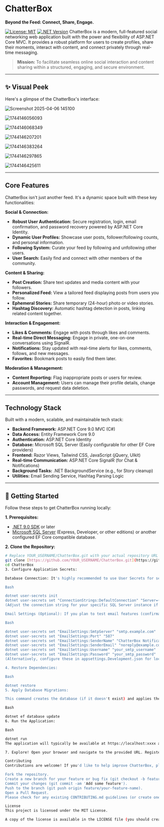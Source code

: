 # ChatterBox

**Beyond the Feed: Connect, Share, Engage.**

[![License: MIT](https://img.shields.io/badge/License-MIT-yellow.svg)](https://opensource.org/licenses/MIT)
[![.NET Version](https://img.shields.io/badge/.NET-9.0-blueviolet.svg)](https://dotnet.microsoft.com/download/dotnet/9.0)
ChatterBox is a modern, full-featured social networking web application built with the power and flexibility of ASP.NET Core MVC. It provides a robust platform for users to create profiles, share their moments, interact with content, and connect privately through real-time messaging.

> **Mission:** To facilitate seamless online social interaction and content sharing within a structured, engaging, and secure environment.

---

## ✨ Visual Peek

Here's a glimpse of the ChatterBox's interface:

![Screenshot 2025-04-06 145100](https://github.com/user-attachments/assets/c0b9646c-3119-4b40-8113-5e2ec9203744)

![1744146056093](https://github.com/user-attachments/assets/9f4888a5-26d4-4189-adc1-9d2a6ebb0977)

![1744146068349](https://github.com/user-attachments/assets/6d2780d2-759b-4668-abec-1670b10288bd)

![1744146207201](https://github.com/user-attachments/assets/c3861a83-16c9-4a92-95a5-412f52f19ef5)

![1744146383264](https://github.com/user-attachments/assets/8859f9ff-ed30-4e2f-8210-ce4f498aea93)

![1744146297865](https://github.com/user-attachments/assets/8d5d21df-ec68-45bf-8e7c-4072736dede5)

![1744146425611](https://github.com/user-attachments/assets/6eaaf704-bcff-44f1-bb91-817fa9984258)

---

## Core Features

ChatterBox isn't just another feed. It's a dynamic space built with these key functionalities:

**Social & Connection:**

* **Robust User Authentication:** Secure registration, login, email confirmation, and password recovery powered by ASP.NET Core Identity.
* **Dynamic User Profiles:** Showcase user posts, follower/following counts, and personal information.
* **Following System:** Curate your feed by following and unfollowing other users.
* **User Search:** Easily find and connect with other members of the community.

**Content & Sharing:**

* **Post Creation:** Share text updates and media content with your followers.
* **Personalized Feed:** View a tailored feed displaying posts from users you follow.
* **Ephemeral Stories:** Share temporary (24-hour) photo or video stories.
* **Hashtag Discovery:** Automatic hashtag detection in posts, linking related content together.

**Interaction & Engagement:**

* **Likes & Comments:** Engage with posts through likes and comments.
* **Real-time Direct Messaging:** Engage in private, one-on-one conversations using SignalR.
* **Notifications:** Stay updated with real-time alerts for likes, comments, follows, and new messages.
* **Favorites:** Bookmark posts to easily find them later.

**Moderation & Management:**

* **Content Reporting:** Flag inappropriate posts or users for review.
* **Account Management:** Users can manage their profile details, change passwords, and request data deletion.

---

## Technology Stack

Built with a modern, scalable, and maintainable tech stack:

* **Backend Framework:** ASP.NET Core 9.0 MVC (C#)
* **Data Access:** Entity Framework Core 9.0
* **Authentication:** ASP.NET Core Identity
* **Database:** Microsoft SQL Server (Easily configurable for other EF Core providers)
* **Frontend:** Razor Views, Tailwind CSS, JavaScript (jQuery, UIkit)
* **Real-time Communication:** ASP.NET Core SignalR (for Chat & Notifications)
* **Background Tasks:** .NET BackgroundService (e.g., for Story cleanup)
* **Utilities:** Email Sending Service, Hashtag Parsing Logic

---

## 🚀 Getting Started

Follow these steps to get ChatterBox running locally:

**1. Prerequisites:**

* [.NET 9.0 SDK](https://dotnet.microsoft.com/download/dotnet/9.0) or later
* [Microsoft SQL Server](https://www.microsoft.com/en-us/sql-server/sql-server-downloads) (Express, Developer, or other editions) or another configured EF Core compatible database.

**2. Clone the Repository:**

```bash
# Replace YOUR_USERNAME/ChatterBox.git with your actual repository URL
git clone [https://github.com/YOUR_USERNAME/ChatterBox.git](https://github.com/YOUR_USERNAME/ChatterBox.git)
cd ChatterBox
3. Configure Application Secrets:

Database Connection: It's highly recommended to use User Secrets for sensitive data like connection strings.

Bash

dotnet user-secrets init
dotnet user-secrets set "ConnectionStrings:DefaultConnection" "Server=(localdb)\\mssqllocaldb;Database=ChatterBoxDb_Dev;Trusted_Connection=True;MultipleActiveResultSets=true"
(Adjust the connection string for your specific SQL Server instance if needed)

Email Settings (Optional): If you plan to test email features (confirmation, password reset), configure your email provider settings via User Secrets:

Bash

dotnet user-secrets set "EmailSettings:SmtpServer" "smtp.example.com"
dotnet user-secrets set "EmailSettings:Port" "587"
dotnet user-secrets set "EmailSettings:SenderName" "ChatterBox Notifications"
dotnet user-secrets set "EmailSettings:SenderEmail" "noreply@example.com"
dotnet user-secrets set "EmailSettings:Username" "your_smtp_username"
dotnet user-secrets set "EmailSettings:Password" "your_smtp_password"
(Alternatively, configure these in appsettings.Development.json for local development only, but avoid committing credentials).

4. Restore Dependencies:

Bash

dotnet restore
5. Apply Database Migrations:

This command creates the database (if it doesn't exist) and applies the schema based on the EF Core migrations.

Bash

dotnet ef database update
6. Run the Application:

Bash

dotnet run
The application will typically be available at https://localhost:xxxx and http://localhost:yyyy. Check the console output for the exact URLs.

7. Explore! Open your browser and navigate to the provided URL. Register a new account and start exploring ChatterBox.

Contributing
Contributions are welcome! If you'd like to help improve ChatterBox, please feel free to:

Fork the repository.
Create a new branch for your feature or bug fix (git checkout -b feature/your-feature-name).
Commit your changes (git commit -am 'Add some feature').
Push to the branch (git push origin feature/your-feature-name).
Open a Pull Request.
Please check for any existing CONTRIBUTING.md guidelines (or create one!) and make sure your code follows the project's style. Report bugs or suggest features using the GitHub Issues tab.

License
This project is licensed under the MIT License.

A copy of the license is available in the LICENSE file (you should create this file and include the MIT license text).
